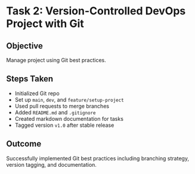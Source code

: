 # Task 2: Version-Controlled DevOps Project with Git

## Objective
Manage project using Git best practices.

## Steps Taken
- Initialized Git repo
- Set up `main`, `dev`, and `feature/setup-project`
- Used pull requests to merge branches
- Added `README.md` and `.gitignore`
- Created markdown documentation for tasks
- Tagged version `v1.0` after stable release

## Outcome
Successfully implemented Git best practices including branching strategy, version tagging, and documentation.

